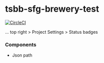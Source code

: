 # tsbb-sfg-brewery-test
[![CircleCI](https://circleci.com/gh/zikozee/tsbb-sfg-brewery-test/tree/main.svg?style=svg)](https://circleci.com/gh/zikozee/tsbb-sfg-brewery-test/tree/main)

... top right > Project Settings > Status badges


### Components
- Json path